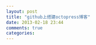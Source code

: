 ```yaml
---
layout: post
title: "github上搭建octopress博客"
date: 2013-02-18 23:44
comments: true
categories: 
---
```

